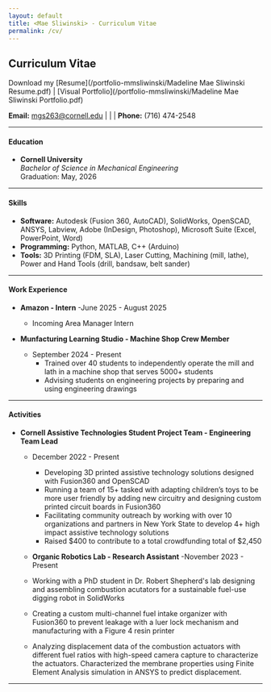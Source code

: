 ```yaml
---
layout: default
title: <Mae Sliwinski> - Curriculum Vitae
permalink: /cv/
---
```

## Curriculum Vitae

Download my [Resume](/portfolio-mmsliwinski/Madeline Mae Sliwinski Resume.pdf) |
[Visual Portfolio](/portfolio-mmsliwinski/Madeline Mae Sliwinski Portfolio.pdf)


**Email:** [mgs263@cornell.edu](mailto:mgs263@cornell.edu) | | | **Phone:** (716) 474-2548

---

#### Education
- **Cornell University**  
  *Bachelor of Science in Mechanical Engineering*  
  Graduation: May, 2026

---

#### Skills
- **Software:** Autodesk (Fusion 360, AutoCAD), SolidWorks, OpenSCAD, ANSYS, Labview, Adobe (InDesign, Photoshop), Microsoft Suite (Excel, PowerPoint, Word)
- **Programming:** Python, MATLAB, C++ (Arduino)
- **Tools:** 3D Printing (FDM, SLA), Laser Cutting, Machining (mill, lathe), Power and Hand Tools (drill, bandsaw, belt sander)

--- 

#### Work Experience
- **Amazon - Intern** 
  -June 2025 - August 2025
    - Incoming Area Manager Intern

- **Munfacturing Learning Studio - Machine Shop Crew Member**
  - September 2024 - Present
    - Trained over 40 students to independently operate the mill and lath in a machine shop that serves 5000+ students
    - Advising students on engineering projects by preparing and using engineering drawings

---

#### Activities
- **Cornell Assistive Technologies Student Project Team - Engineering Team Lead** 
  - December 2022 - Present
    -	Developing 3D printed assistive technology solutions designed with Fusion360 and OpenSCAD
    - Running a team of 15+ tasked with adapting children’s toys to be more user friendly by adding new circuitry and designing custom printed circuit boards in Fusion360
    - Facilitating community outreach by working with over 10 organizations and partners in New York State to develop 4+ high impact assistive technology solutions
    - Raised $400 to contribute to a total crowdfunding total of $2,450 

  - **Organic Robotics Lab - Research Assistant**
  -November 2023 - Present
   - Working with a PhD student in Dr. Robert Shepherd's lab designing and assembling combustion acutators for a sustainable fuel-use digging robot in SolidWorks
    - Creating a custom multi-channel fuel intake organizer with Fusion360 to prevent leakage with a luer lock mechanism and manufacturing with a Figure 4 resin printer
    - Analyzing displacement data of the combustion actuators with different fuel ratios with high-speed camera capture to characterize the actuators. Characterized the membrane properties using Finite Element Analysis simulation in ANSYS to predict displacement. 

---
